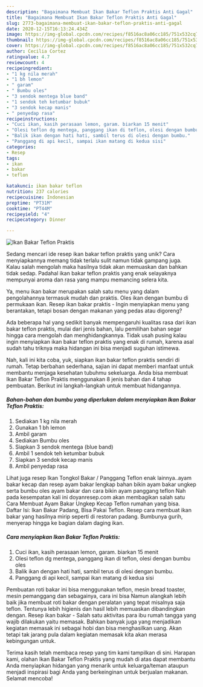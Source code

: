 ```yaml
---
description: "Bagaimana Membuat Ikan Bakar Teflon Praktis Anti Gagal"
title: "Bagaimana Membuat Ikan Bakar Teflon Praktis Anti Gagal"
slug: 2773-bagaimana-membuat-ikan-bakar-teflon-praktis-anti-gagal
date: 2020-12-15T16:13:24.434Z
image: https://img-global.cpcdn.com/recipes/f8516ac8a06cc185/751x532cq70/ikan-bakar-teflon-praktis-foto-resep-utama.jpg
thumbnail: https://img-global.cpcdn.com/recipes/f8516ac8a06cc185/751x532cq70/ikan-bakar-teflon-praktis-foto-resep-utama.jpg
cover: https://img-global.cpcdn.com/recipes/f8516ac8a06cc185/751x532cq70/ikan-bakar-teflon-praktis-foto-resep-utama.jpg
author: Cecilia Cortez
ratingvalue: 4.7
reviewcount: 4
recipeingredient:
- "1 kg nila merah"
- "1 bh lemon"
- " garam"
- " Bumbu oles"
- "3 sendok mentega blue band"
- "1 sendok teh ketumbar bubuk"
- "3 sendok kecap manis"
- " penyedap rasa"
recipeinstructions:
- "Cuci ikan, kasih perasaan lemon, garam. biarkan 15 menit"
- "Olesi teflon dg mentega, panggang ikan di teflon, olesi dengan bumbu oles"
- "Balik ikan dengan hati hati, sambil terus di olesi dengan bumbu."
- "Panggang di api kecil, sampai ikan matang di kedua sisi"
categories:
- Resep
tags:
- ikan
- bakar
- teflon

katakunci: ikan bakar teflon 
nutrition: 237 calories
recipecuisine: Indonesian
preptime: "PT31M"
cooktime: "PT44M"
recipeyield: "4"
recipecategory: Dinner

---
```



![Ikan Bakar Teflon Praktis](https://img-global.cpcdn.com/recipes/f8516ac8a06cc185/751x532cq70/ikan-bakar-teflon-praktis-foto-resep-utama.jpg)

Sedang mencari ide resep ikan bakar teflon praktis yang unik? Cara menyiapkannya memang tidak terlalu sulit namun tidak gampang juga. Kalau salah mengolah maka hasilnya tidak akan memuaskan dan bahkan tidak sedap. Padahal ikan bakar teflon praktis yang enak selayaknya mempunyai aroma dan rasa yang mampu memancing selera kita.

Ya, menu ikan bakar merupakan salah satu menu yang dalam pengolahannya termasuk mudah dan praktis. Oles ikan dengan bumbu di permukaan ikan. Resep ikan bakar praktis - Ingin menyiapkan menu yang berantakan, tetapi bosan dengan makanan yang pedas atau digoreng?

Ada beberapa hal yang sedikit banyak mempengaruhi kualitas rasa dari ikan bakar teflon praktis, mulai dari jenis bahan, lalu pemilihan bahan segar hingga cara mengolah dan menghidangkannya. Tidak usah pusing kalau ingin menyiapkan ikan bakar teflon praktis yang enak di rumah, karena asal sudah tahu triknya maka hidangan ini bisa menjadi suguhan istimewa.


Nah, kali ini kita coba, yuk, siapkan ikan bakar teflon praktis sendiri di rumah. Tetap berbahan sederhana, sajian ini dapat memberi manfaat untuk membantu menjaga kesehatan tubuhmu sekeluarga. Anda bisa membuat Ikan Bakar Teflon Praktis menggunakan 8 jenis bahan dan 4 tahap pembuatan. Berikut ini langkah-langkah untuk membuat hidangannya.

<!--inarticleads1-->

##### Bahan-bahan dan bumbu yang diperlukan dalam menyiapkan Ikan Bakar Teflon Praktis:

1. Sediakan 1 kg nila merah
1. Gunakan 1 bh lemon
1. Ambil  garam
1. Sediakan  Bumbu oles
1. Siapkan 3 sendok mentega (blue band)
1. Ambil 1 sendok teh ketumbar bubuk
1. Siapkan 3 sendok kecap manis
1. Ambil  penyedap rasa


Lihat juga resep Ikan Tongkol Bakar / Panggang Teflon enak lainnya..ayam bakar kecap dan resep ayam bakar lengkap bahan bikin ayam bakar ungkep serta bumbu oles ayam bakar dan cara bikin ayam panggang teflon Nah pada kesempatan kali ini doyanresep.com akan membagikan salah satu Cara Membuat Ayam Bakar Ungkep Kecap Teflon rumahan yang bisa. Daftar Isi: Ikan Bakar Padang, Bisa Pakai Teflon. Resep cara membuat ikan bakar yang hasilnya mirip seperti di restoran padang. Bumbunya gurih, menyerap hingga ke bagian dalam daging ikan. 

<!--inarticleads2-->

##### Cara menyiapkan Ikan Bakar Teflon Praktis:

1. Cuci ikan, kasih perasaan lemon, garam. biarkan 15 menit
1. Olesi teflon dg mentega, panggang ikan di teflon, olesi dengan bumbu oles
1. Balik ikan dengan hati hati, sambil terus di olesi dengan bumbu.
1. Panggang di api kecil, sampai ikan matang di kedua sisi


Pembuatan roti bakar ini bisa menggunakan teflon, mesin bread toaster, mesin pemanggang dan sebagainya, cara ini bisa Namun alangkah lebih baik jika membuat roti bakar dengan peralatan yang tepat misalnya saja teflon. Tentunya lebih higienis dan hasil lebih memuaskan dibandingkan dengan. Resep ikan bakar - Salah satu aktivitas para ibu rumah tangga yang wajib dilakukan yaitu memasak. Bahkan banyak juga yang menjadikan kegiatan memasak ini sebagai hobi dan bisa menghasilkan uang. Akan tetapi tak jarang pula dalam kegiatan memasak kita akan merasa kebingungan untuk. 

Terima kasih telah membaca resep yang tim kami tampilkan di sini. Harapan kami, olahan Ikan Bakar Teflon Praktis yang mudah di atas dapat membantu Anda menyiapkan hidangan yang menarik untuk keluarga/teman ataupun menjadi inspirasi bagi Anda yang berkeinginan untuk berjualan makanan. Selamat mencoba!
